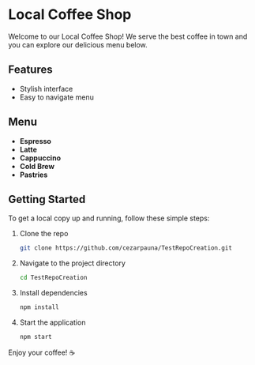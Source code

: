 # Local Coffee Shop

Welcome to our Local Coffee Shop! We serve the best coffee in town and you can explore our delicious menu below.

## Features
- Stylish interface
- Easy to navigate menu

## Menu
- **Espresso**
- **Latte**
- **Cappuccino**
- **Cold Brew**
- **Pastries**

## Getting Started
To get a local copy up and running, follow these simple steps:

1. Clone the repo
   ```bash
   git clone https://github.com/cezarpauna/TestRepoCreation.git
   ```
2. Navigate to the project directory
   ```bash
   cd TestRepoCreation
   ```
3. Install dependencies
   ```bash
   npm install
   ```
4. Start the application
   ```bash
   npm start
   ```

Enjoy your coffee! ☕